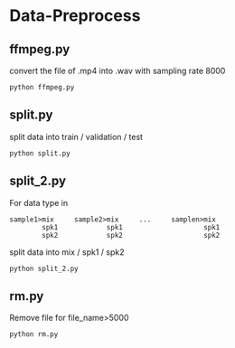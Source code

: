 # Data-Preprocess

## ffmpeg.py

convert the file of .mp4 into .wav with sampling rate 8000

`python ffmpeg.py`

## split.py

split data into train / validation / test

`python split.py`


## split_2.py

For data type in

    sample1>mix     sample2>mix     ...     samplen>mix
            spk1            spk1                    spk1
            spk2            spk2                    spk2

split data into mix / spk1 / spk2

`python split_2.py`


## rm.py

Remove file for file_name>5000

`python rm.py`
